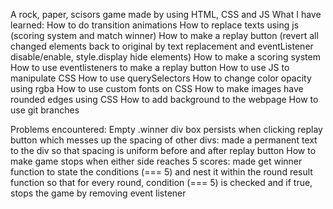 A rock, paper, scisors game made by using HTML, CSS and JS 
What I have learned: How to do transition animations 
How to replace texts using js (scoring system and match winner) 
How to make a replay button (revert all changed elements back to original by text replacement and eventListener disable/enable, style.display hide elements) 
How to make a scoring system 
How to use eventlisteners to make a replay button 
How to use JS to manipulate CSS 
How to use querySelectors 
How to change color opacity using rgba 
How to use custom fonts on CSS 
How to make images have rounded edges using CSS 
How to add background to the webpage 
How to use git branches

Problems encountered: Empty .winner div box persists when clicking replay button which messes up the spacing of other divs: made a permanent text to the div so that spacing is uniform before and after replay button 
How to make game stops when either side reaches 5 scores: made get winner function to state the conditions (=== 5) and nest it within the round result function so that for every round, condition (=== 5) is checked and if true, stops the game by removing event listener
